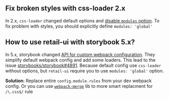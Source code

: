 ## Fix broken styles with css-loader 2.x

In 2.x, `css-loader` changed default options and [disable `modules` option](https://github.com/webpack-contrib/css-loader/releases/tag/v2.0.0). To fix problem with styles, you should explicitly define `modules: 'global'`

## How to use retail-ui with storybook 5.x?

In 5.x, storybook changed [API for custom webpack configuration](https://github.com/storybooks/storybook/blob/v5.0.0/MIGRATION.md#webpack-config-simplifcation).
They simplify default webpack config and add some loaders. This lead to the issue [storybooks/storybook#4891](https://github.com/storybooks/storybook/issues/4891).
Because default config use `css-loader` without options, but `retail-ui` require you to use `modules: 'global'` option.

**Solution**: Replace entire `config.module.rules` from your dev webpack config. Or you can use [`webpack-merge`](https://github.com/survivejs/webpack-merge) lib to more smart replacment for `/\.css$/` rule
